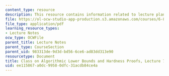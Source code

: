 ```yaml
---
content_type: resource
description: This resource contains information related to lecture planar SAT.
file: https://ol-ocw-studio-app-production.s3.amazonaws.com/courses/6-890-algorithmic-lower-bounds-fun-with-hardness-proofs-fall-2014/ee115867a0dc99580dfc31acdb84ce4a_MIT6_890F14_L07.pdf
file_type: application/pdf
learning_resource_types:
- Lecture Notes
ocw_type: OCWFile
parent_title: Lecture Notes
parent_type: CourseSection
parent_uid: 983313de-9d3d-bd56-6ce6-ad83dd313e90
resourcetype: Document
title: Class on Algorithmic Lower Bounds and Hardness Proofs, Lecture 7 Notes
uid: ee115867-a0dc-9958-0dfc-31acdb84ce4a
---
```

